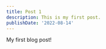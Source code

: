 ```yaml
---
title: Post 1
description: This is my first post.
publishDate: '2022-08-14'
---
```


My first blog post!
